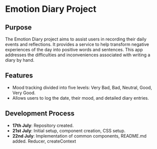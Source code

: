 # Emotion Diary Project

## Purpose
The Emotion Diary project aims to assist users in recording their daily events and reflections. It provides a service to help transform negative experiences of the day into positive words and sentences. This app addresses the difficulties and inconveniences associated with writing a diary by hand.

## Features
- Mood tracking divided into five levels: Very Bad, Bad, Neutral, Good, Very Good.
- Allows users to log the date, their mood, and detailed diary entries.

## Development Process
- **17th July**: Repository created.
- **21st July**: Initial setup, component creation, CSS setup.
- **22nd July**: Implementation of common components, README.md added. Reducer, createContext
